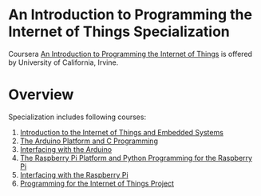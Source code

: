 # An Introduction to Programming the Internet of Things Specialization  

Coursera [An Introduction to Programming the Internet of Things](https://www.coursera.org/specializations/iot) is offered by University of California, Irvine.  

# Overview

Specialization includes following courses:

1. [Introduction to the Internet of Things and Embedded Systems
](https://github.com/koteshkoti/Coursera-An-Introduction-to-Programming-the-Internet-of-Things/tree/master/Introduction%20to%20the%20Internet%20of%20Things%20and%20Embedded%20Systems)
2. [The Arduino Platform and C Programming](https://github.com/koteshkoti/Coursera-An-Introduction-to-Programming-the-Internet-of-Things/tree/master/The%20Arduino%20Platform%20and%20C%20Programming)
3. [Interfacing with the Arduino](https://github.com/koteshkoti/Coursera-An-Introduction-to-Programming-the-Internet-of-Things/tree/master/Interfacing%20with%20the%20Arduino)  
4. [The Raspberry Pi Platform and Python Programming for the Raspberry Pi]()  
5. [Interfacing with the Raspberry Pi]()  
6. [Programming for the Internet of Things Project]()  
